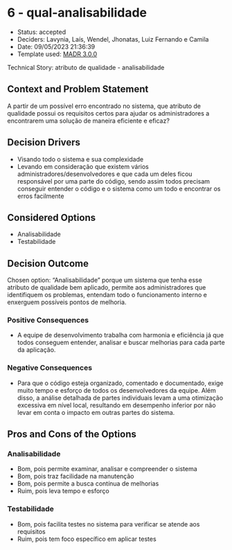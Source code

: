 # 6 - qual-analisabilidade

* Status: accepted <!-- optional -->
* Deciders: Lavynia, Laís, Wendel, Jhonatas, Luiz Fernando e Camila <!-- optional -->
* Date: 09/05/2023 21:36:39 <!-- optional -->
* Template used: [MADR 3.0.0](https://adr.github.io/madr/) <!-- optional -->

Technical Story: atributo de qualidade - analisabilidade <!-- optional -->

## Context and Problem Statement

A partir de um possível erro encontrado no sistema, que atributo de qualidade possui os requisitos certos para ajudar os administradores a encontrarem uma solução de maneira eficiente e eficaz?

## Decision Drivers <!-- optional -->

* Visando todo o sistema e sua complexidade
* Levando em consideração que existem vários administradores/desenvolvedores e que cada um deles ficou responsável por uma parte do código, sendo assim todos precisam conseguir entender o código e o sistema como um todo e encontrar os erros facilmente 

## Considered Options

* Analisabilidade
* Testabilidade

## Decision Outcome

Chosen option: “Analisabilidade” porque um sistema que tenha esse atributo de qualidade bem aplicado, permite aos administradores que identifiquem os problemas, entendam todo o funcionamento interno e enxerguem possíveis pontos de melhoria.

### Positive Consequences <!-- optional -->

* A equipe de desenvolvimento trabalha com harmonia e eficiência já que todos conseguem entender, analisar e buscar melhorias para cada parte da aplicação.

### Negative Consequences <!-- optional -->

* Para que o código esteja organizado, comentado e documentado, exige muito tempo e esforço de todos os desenvolvedores da equipe. Além disso, a análise detalhada de partes individuais levam a uma otimização excessiva em nível local, resultando em desempenho inferior por não levar em conta o impacto em outras partes do sistema.

## Pros and Cons of the Options <!-- optional -->

### Analisabilidade

* Bom, pois permite examinar, analisar e compreender o sistema
* Bom, pois traz facilidade na manutenção
* Bom, pois permite a busca contínua de melhorias
* Ruim, pois leva tempo e esforço

### Testabilidade

* Bom, pois facilita testes no sistema para verificar se atende aos requisitos 
* Ruim, pois tem foco específico em aplicar testes

<!-- markdownlint-disable-file MD013 -->
